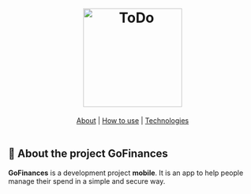 <h1 align="center">
  <img alt="ToDo" title="ToDo" src="https://github.com/R1quelme/Todo-Desafio/blob/main/src/assets/images/logo/logo%402x.png" width="200px" />
</h1>
<div align="center">
    <a href="#about">About</a> | <a href="#howtouse">How to use</a> | <a href="#technologies">Technologies</a> 
</div>

<br>
<a id="about"></a>

## :pencil: About the project GoFinances

<strong>GoFinances</strong> is a development project <strong>mobile</strong>. It is an app to help people manage their spend in a simple and secure way.

